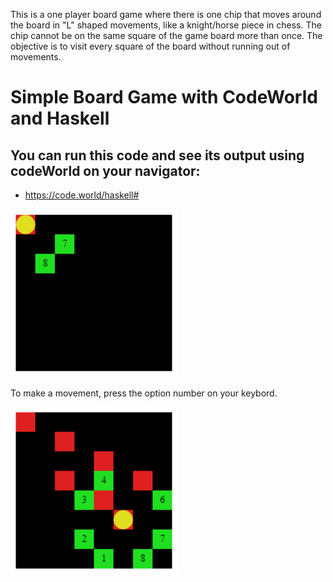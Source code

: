 
This is a one player board game where there is one chip that moves around the board in "L" shaped movements, like a knight/horse piece 
in chess. The chip cannot be on the same square of the game board more than once. The objective is to visit every square of the board 
without running out of movements.  

# Simple Board Game with CodeWorld and Haskell

## You can run this code and see its output using codeWorld on your navigator:

* https://code.world/haskell#

![ ](Captura.PNG)

To make a movement, press the option number on your keybord.

![ ](Captura2.PNG)

